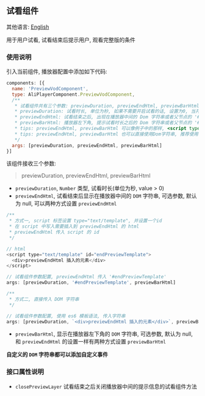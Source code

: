## 试看组件

其他语言: [English](https://github.com/aliyunvideo/AliyunPlayer_Web/blob/master/customComponents/src/components/PreviewVodComponent/README.md)

用于用户试看, 试看结束后提示用户, 观看完整版的条件

### 使用说明

引入当前组件, 播放器配置中添加如下代码:

```js
components: [{
  name: 'PreviewVodComponent',
  type: AliPlayerComponent.PreviewVodComponent,
  /**
   * 试看组件共有三个参数: previewDuration, previewEndHtml, previewBarHtml
   * previewDuration: 试看时长, 单位为秒, 如果不需要开启试看的话, 设置为0, 当开启会员或购买之后设置为0!
   * previewEndHtml: 试看结束之后, 出现在播放器中间的 Dom 字符串或者父节点的 '#' + id, 默认为 null
   * previewBarHtml: 播放器左下角, 提示试看时长之后的 Dom 字符串或者父节点的 '#' + id, 同样可自定义样式, 默认为 null
   * tips: previewEndHtml, previewBarHtml 可以像例子中的那样, <script type="text/template" id="endPreviewTemplate"> 在 script 标签中插入html
   * tips: previewEndHtml, previewBarHtml 也可以直接使用Dom字符串, 推荐使用 es6 的模板字符串可以很方便地插入Dom字符串
   */
  args: [previewDuration, previewEndHtml, previewBarHtml]
}]
```

该组件接收三个参数:

> previewDuration, previewEndHtml, previewBarHtml

- `previewDuration`, `Number` 类型, 试看时长(单位为秒, value > 0)
- `previewEndHtml`, 试看结束后显示在播放器中间的 `DOM` 字符串, 可选参数, 默认为 null, 可以两种方式设置 `previewEndHtml`

```js
/**
 * 方式一, script 标签设置 type="text/template", 并设置一个id
 * 在 script 中写入需要插入到 previewEndHtml 的 html
 * previewEndHtml 传入 script 的 id
 */

// html
<script type="text/template" id="endPreviewTemplate">
  <div>previewEndHtml 插入的元素</div>
</script>

// 试看组件参数配置, previewEndHtml 传入 '#endPreviewTemplate'
args: [previewDuration, '#endPreviewTemplate', previewBarHtml]

/**
 * 方式二, 直接传入 DOM 字符串
 */

// 试看组件参数配置, 使用 es6 模板语法, 传入字符串
args: [previewDuration, `<div>previewEndHtml 插入的元素</div>`, previewBarHtml]
```

- `previewBarHtml`, 显示在播放器左下角的 `DOM` 字符串, 可选参数, 默认为 null, 和 `previewEndHtml` 的设置一样有两种方式设置 `previewBarHtml`

**自定义的 `DOM` 字符串都可以添加自定义事件**

### 接口属性说明

- `closePreviewLayer` 试看结束之后关闭播放器中间的提示信息的试看组件方法  
